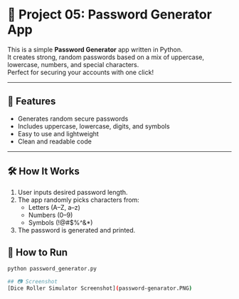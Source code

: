 # 🔐 Project 05: Password Generator App

This is a simple **Password Generator** app written in Python.  
It creates strong, random passwords based on a mix of uppercase, lowercase, numbers, and special characters.  
Perfect for securing your accounts with one click!

---

## 🚀 Features

- Generates random secure passwords
- Includes uppercase, lowercase, digits, and symbols
- Easy to use and lightweight
- Clean and readable code

---

## 🛠️ How It Works

1. User inputs desired password length.
2. The app randomly picks characters from:
   - Letters (A–Z, a–z)
   - Numbers (0–9)
   - Symbols (!@#$%^&*)
3. The password is generated and printed.

## 📌 How to Run

```bash
python password_generator.py

## 📷 Screenshot
[Dice Roller Simulator Screenshot](password-genarator.PNG)

